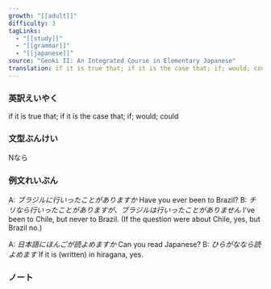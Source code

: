 ```yaml
---
growth: "[[adult]]"
difficulty: 3
tagLinks:
  - "[[study]]"
  - "[[grammar]]"
  - "[[japanese]]"
source: "Genki II: An Integrated Course in Elementary Japanese"
translation: if it is true that; if it is the case that; if; would; could
---
```

### 英訳えいやく	

if it is true that; if it is the case that; if; would; could
### 文型ぶんけい

Nなら
### 例文れいぶん

A: *ブラジルに行いったことがありますか* Have you ever been to Brazil?
B: *チリなら行いったことがありますが、ブラジルは行いったことがありません* I've been to Chile, but never to Brazil. (If the question were about Chile, yes, but Brazil no.)

A: *日本語にほんごが読よめますか* Can you read Japanese?
B: *ひらがななら読よめます* If it is (written) in hiragana, yes.
### ノート

